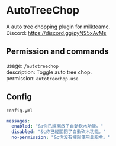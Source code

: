 # AutoTreeChop
A auto tree chopping plugin for milkteamc.  
Discord: https://discord.gg/pyNS5xAvMs   
## Permission and commands
usage: `/autotreechop`  
description: Toggle auto tree chop.  
permission: `autotreechop.use`  
## Config
`config.yml`
```yml
messages:
  enabled: "&a你已經開啟了自動砍木功能。"
  disabled: "&c你已經關閉了自動砍木功能。"
  no-permission: "&c你沒有權限使用此指令。"
```